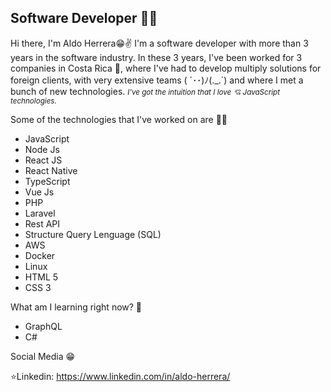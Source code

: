 <h2>Software Developer 🐱‍👤</h2>
Hi there, I'm Aldo Herrera😁✌ I'm a software developer with more than 3 years in the software industry.
In these 3 years, I've been worked for 3 companies in Costa Rica 🌋, where I've had to develop multiply solutions for foreign clients, with very extensive teams ( ´･･)ﾉ(._.`)
and where I met a bunch of new technologies. <small><i>I've got the intuition that I love 💘 JavaScript technologies.</i></small>

Some of the technologies that I've worked on are 👨‍💻

 <ul>
  <li>JavaScript </li>
  <li>Node Js</li>  
  <li>React JS </li>  
  <li>React Native</li>  
  <li>TypeScript</li>  
  <li>Vue Js</li>  
  <li>PHP</li>  
  <li>Laravel</li>
  <li>Rest API</li>
  <li>Structure Query Lenguage (SQL)</li>  
  <li>AWS</li>
  <li>Docker</li>
  <li>Linux</li>
  <li>HTML 5</li>
  <li>CSS 3</li>
 </ul>
 
 What am I learning right now? 🌱
 
 <ul>
  <li>GraphQL</li>
  <li>C#</li>
 </ul>
 
 Social Media 😁

⭐Linkedin: https://www.linkedin.com/in/aldo-herrera/
